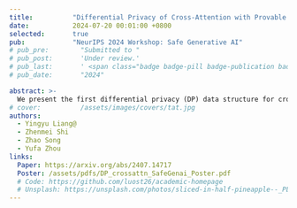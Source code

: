 ```yaml
---
title:          "Differential Privacy of Cross-Attention with Provable Guarantee"
date:           2024-07-20 00:01:00 +0800
selected:       true
pub:            "NeurIPS 2024 Workshop: Safe Generative AI"
# pub_pre:        "Submitted to "
# pub_post:       'Under review.'
# pub_last:       ' <span class="badge badge-pill badge-publication badge-success">Spotlight</span>'
# pub_date:       "2024"

abstract: >-
  We present the first differential privacy (DP) data structure for cross-attention modules—securing sensitive information in key and value matrices across AI applications like retrieval-augmented generation and guided stable diffusion—with theoretical guarantees on privacy and efficiency, robustness to adaptive attacks, and potential to inspire future privacy designs in large generative models.
# cover:          /assets/images/covers/tat.jpg
authors:
  - Yingyu Liang@
  - Zhenmei Shi
  - Zhao Song
  - Yufa Zhou
links:
  Paper: https://arxiv.org/abs/2407.14717
  Poster: /assets/pdfs/DP_crossattn_SafeGenai_Poster.pdf
  # Code: https://github.com/luost26/academic-homepage
  # Unsplash: https://unsplash.com/photos/sliced-in-half-pineapple--_PLJZmHZzk
---
```

